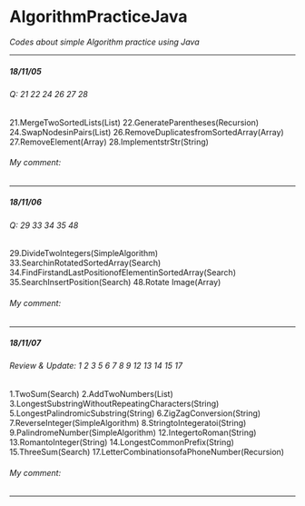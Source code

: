 # AlgorithmPracticeJava
*Codes about simple Algorithm practice using Java*

--------------------------------------------------------
##### 18/11/05
###### Q: 21 22 24 26 27 28
21.MergeTwoSortedLists(List)  22.GenerateParentheses(Recursion)  24.SwapNodesinPairs(List)  26.RemoveDuplicatesfromSortedArray(Array)  27.RemoveElement(Array)  28.ImplementstrStr(String)
###### My comment: 
--------------------------------------------------------
##### 18/11/06
###### Q: 29 33 34 35 48
29.DivideTwoIntegers(SimpleAlgorithm)  33.SearchinRotatedSortedArray(Search)  34.FindFirstandLastPositionofElementinSortedArray(Search)  35.SearchInsertPosition(Search)  48.Rotate Image(Array)
###### My comment: 
--------------------------------------------------------
##### 18/11/07
###### Review & Update: 1 2 3 5 6 7 8 9 12 13 14 15 17
1.TwoSum(Search)  2.AddTwoNumbers(List)  3.LongestSubstringWithoutRepeatingCharacters(String)  5.LongestPalindromicSubstring(String)  6.ZigZagConversion(String)  7.ReverseInteger(SimpleAlgorithm)  8.StringtoIntegeratoi(String)  9.PalindromeNumber(SimpleAlgorithm)  12.IntegertoRoman(String)  13.RomantoInteger(String)  14.LongestCommonPrefix(String)  15.ThreeSum(Search)  17.LetterCombinationsofaPhoneNumber(Recursion)
###### My comment: 
--------------------------------------------------------
